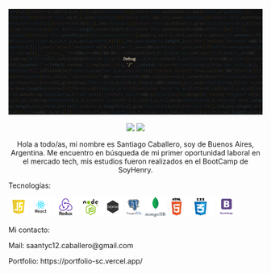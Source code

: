 
![BANNER](banner.gif)

<!-- <img src='https://user-images.githubusercontent.com/105526822/193701083-083cacbc-dad0-48ac-ab28-91c3fb3b51dd.jpg' width='200'> -->
<p align='center'>
<a href="https://twitter.com/CabaSaanti"><img height="30" src="https://github.com/WaylonWalker/WaylonWalker/blob/main/icon/twitter.png?raw=true"></a>
<a href="https://www.linkedin.com/in/santiago-caballero-82aa241a1/"><img height="30" src="https://github.com/WaylonWalker/WaylonWalker/blob/main/icon/linkedin.png?raw=true"></a>
  </p>
<p align='center'>Hola a todo/as, mi nombre es Santiago Caballero, soy de Buenos Aires, Argentina.
Me encuentro en búsqueda de mi primer oportunidad laboral en el mercado tech, mis
estudios fueron realizados en el BootCamp de SoyHenry. </p>

<div>
<p>Tecnologías: </p>
<img height="40" src= './images/logo-javascript-2.png'>
<img height="40" src= './images/react.png'>
<img height="40" src='./images/Redux (1).png' >
<img height="40" src='./images/nodejs.png' >
<img height="40" src='./images/st_small_507x507-pad_600x600_f8f8f8.u2-removebg-preview.png' >
<img height="40" src='./images/postgresql-logo.png' >
<img height="40" src='./images/mongodb.png' >
<img height="40" src='./images/htmlpng (1).png' >
<img height="40" src='./images/4180e6ed02d69c8388b82528fe8d4d03-PhotoRoom-removebg-preview.png' >
<img height="40" src='./images/Bootstrap.png' >

</div>


<div>
  <p>
Mi contacto:
  </p>
  <p>
Mail: saantyc12.caballero@gmail.com
  </p>
  <p>
Portfolio: https://portfolio-sc.vercel.app/
     </p>
</div>
<br/>

